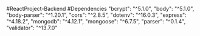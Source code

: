 #ReactProject-Backend
#Dependencies
"bcrypt": "^5.1.0",
"body": "^5.1.0",
"body-parser": "^1.20.1",
"cors": "^2.8.5",
"dotenv": "^16.0.3",
"express": "^4.18.2",
"mongodb": "^4.12.1",
"mongoose": "^6.7.5",
"parser": "^0.1.4",
"validator": "^13.7.0"
